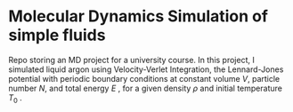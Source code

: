 # Molecular Dynamics Simulation of simple fluids

Repo storing an MD project for a university course. In this project, I simulated liquid argon using Velocity-Verlet Integration, the Lennard-Jones potential with periodic boundary conditions at constant volume $V$, particle number $N$, and total energy $E$ , for a given density $\rho$ and initial temperature $T_0$ .
